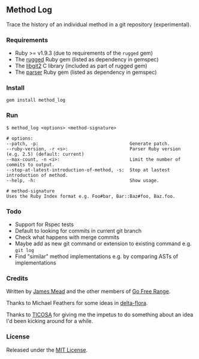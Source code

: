 ## Method Log

Trace the history of an individual method in a git repository (experimental).

### Requirements

* Ruby >= v1.9.3 (due to requirements of the `rugged` gem)
* The [rugged](https://github.com/libgit2/rugged) Ruby gem (listed as dependency in gemspec)
* The [libgit2](https://github.com/libgit2/libgit2) C library (included as part of rugged gem)
* The [parser](https://github.com/whitequark/parser) Ruby gem (listed as dependency in gemspec)

### Install

    gem install method_log

### Run

    $ method_log <options> <method-signature>
    
    # options:
    --patch, -p:                                  Generate patch.
    --ruby-version, -r <s>:                       Parser Ruby version (e.g. 2.5) (default: current)
    --max-count, -n <i>:                          Limit the number of commits to output.
    --stop-at-latest-introduction-of-method, -s:  Stop at lastest introduction of method.
    --help, -h:                                   Show usage.
    
    # method-signature
    Uses the Ruby Index format e.g. Foo#bar, Bar::Baz#foo, Baz.foo.

### Todo

* Support for Rspec tests
* Default to looking for commits in current git branch
* Check what happens with merge commits
* Maybe add as new git command or extension to existing command e.g. `git log`
* Find "similar" method implementations e.g. by comparing ASTs of implementations

### Credits

Written by [James Mead](http://jamesmead.org) and the other members of [Go Free Range](http://gofreerange.com).

Thanks to Michael Feathers for some ideas in [delta-flora](https://github.com/michaelfeathers/delta-flora).

Thanks to [TICOSA](http://ticosa.org/) for giving me the impetus to do something about an idea I'd been kicking around for a while.

### License

Released under the [MIT License](https://github.com/freerange/method_log/blob/master/LICENSE).
